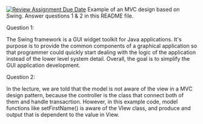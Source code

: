 [![Review Assignment Due Date](https://classroom.github.com/assets/deadline-readme-button-22041afd0340ce965d47ae6ef1cefeee28c7c493a6346c4f15d667ab976d596c.svg)](https://classroom.github.com/a/57HVEcop)
Example of an MVC design based on Swing. Answer questions 1 & 2 in this README file.

Question 1:

The Swing framework is a GUI widget toolkit for Java applications. It's purpose is to provide the common components of a graphical application so that programmer could quickly start dealing with the logic of the application instead of the lower level system detail. Overall, the goal is to simplify the GUI application development.

Question 2:

In the lecture, we are told that the model is not aware of the view in a MVC design pattern, because the controller is the class that connect both of them and handle transacrtion. However, in this example code, model functions like setFirstName() is aware of the VIew class, and produce and output that is dependent to the value in View.
